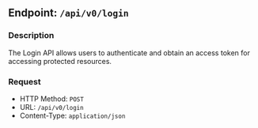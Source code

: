 ## Endpoint: `/api/v0/login`

### Description
The Login API allows users to authenticate and obtain an access token for accessing protected resources.

### Request
- HTTP Method: `POST`
- URL: `/api/v0/login`
- Content-Type: `application/json`
